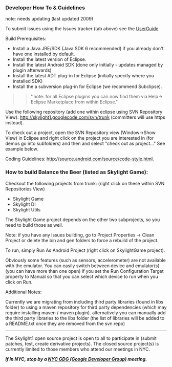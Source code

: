 ### Developer How To & Guidelines ###

note: needs updating (last updated 2009)

To submit issues using the Issues tracker (tab above) see the [UserGuide](UserGuide.md)

Build Prerequisites:
  * Install a Java JRE/SDK (Java SDK 6 recommended) if you already don't have one installed by default.
  * Install the latest version of Eclipse.
  * Install the latest Android SDK (done only initially - updates managed by plugin afterwards)
  * Install the latest ADT plug-in for Eclipse (initially specify where you installed SDK)
  * Install the a subversion plug-in for Eclipse (we recommend Subclipse).
> > ''note: for all Eclipse plugins you can now find them via Help-> Eclipse Marketplace from within Eclipse.''

Use the following repository (add one within eclipse using SVN Repository View):
http://skylight1.googlecode.com/svn/trunk   (committers will use https instead).

To check out a project, open the SVN Repository view (Window->Show View) in Eclipse and right click on the project you are interested in (for demos go into subfolders) and then and select "check out as project..."  See example below.

Coding Guidelines: http://source.android.com/source/code-style.html.


### How to build Balance the Beer (listed as Skylight Game): ###

Checkout the following projects from trunk: (right click on these within SVN Repositories View)

  * Skylight Game
  * Skylight DI
  * Skylight Utils

The Skylight Game project depends on the other two subprojects, so you need to build those as well.

Note: if you have any issues building, go to Project Properties -> Clean Project or delete the bin and gen folders to force a rebuild of the project.

To run, simply Run As Android Project (right click on SkylightGame project).

Obviously some features (such as sensors, accelerometer) are not available with the emulator. You can easily switch between device and emulator(s) (you can have more than one open) if you set the Run Configuration Target property to Manual so that you can select which device to run when you click on Run.


Additional Notes:

Currently we are migrating from including third party libraries (found in libs folder) to using a maven repository for third party dependencies (which may require installing maven / maven plugin). alternatively you can manually add the third party libraries to the libs folder (the list of libraries will be added to a README.txt once they are removed from the svn repo)

---

The Skylight1 open source project is open to all to participate in (submit patches, test, create derivative projects). The closed source project(s) is currently limited to those members who attend our meetings in NYC.

_**If in NYC, stop by a [NYC GDG (Google Developer Group)](http://meetup.com/nyc-gdg) meeting.**_